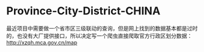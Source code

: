# Province-City-District-CHINA
最近项目中需要做一个省市区三级联动的查询，但是网上找到的数据基本都是过时的，也没有大厂提供接口，所以决定写一个爬虫直接爬取官方行政区划分数据：http://xzqh.mca.gov.cn/map
